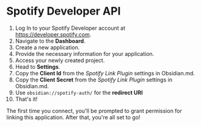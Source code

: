 # Spotify Developer API

1. Log In to your Spotify Developer account at https://developer.spotify.com.
2. Navigate to the **Dashboard**.
3. Create a new application.
4. Provide the necessary information for your application.
5. Access your newly created project.
6. Head to **Settings**.
7. Copy the **Client Id** from the _Spotify Link Plugin_ settings in Obsidian.md.
8. Copy the **Client Secret** from the _Spotify Link Plugin_ settings in Obsidian.md.
9. Use `obsidian://spotify-auth/` for the **redirect URI**
10. That's it!

The first time you connect, you'll be prompted to grant permission for linking this application. After that, you're all set to go!
